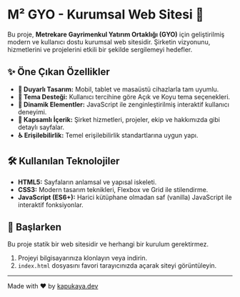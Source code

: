 # M² GYO - Kurumsal Web Sitesi 🏡

Bu proje, **Metrekare Gayrimenkul Yatırım Ortaklığı (GYO)** için geliştirilmiş modern ve kullanıcı dostu kurumsal web sitesidir. Şirketin vizyonunu, hizmetlerini ve projelerini etkili bir şekilde sergilemeyi hedefler.

## ✨ Öne Çıkan Özellikler

- **📱 Duyarlı Tasarım:** Mobil, tablet ve masaüstü cihazlarla tam uyumlu.
- **🎨 Tema Desteği:** Kullanıcı tercihine göre Açık ve Koyu tema seçenekleri.
- **🚀 Dinamik Elementler:** JavaScript ile zenginleştirilmiş interaktif kullanıcı deneyimi.
- **📂 Kapsamlı İçerik:** Şirket hizmetleri, projeler, ekip ve hakkımızda gibi detaylı sayfalar.
- **♿ Erişilebilirlik:** Temel erişilebilirlik standartlarına uygun yapı.

## 🛠️ Kullanılan Teknolojiler

- **HTML5:** Sayfaların anlamsal ve yapısal iskeleti.
- **CSS3:** Modern tasarım teknikleri, Flexbox ve Grid ile stilendirme.
- **JavaScript (ES6+):** Harici kütüphane olmadan saf (vanilla) JavaScript ile interaktif fonksiyonlar.

## 🚀 Başlarken

Bu proje statik bir web sitesidir ve herhangi bir kurulum gerektirmez.

1. Projeyi bilgisayarınıza klonlayın veya indirin.
2. `index.html` dosyasını favori tarayıcınızda açarak siteyi görüntüleyin.

---

Made with ❤️ by [kapukaya.dev](https://kapukaya.dev)